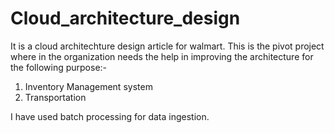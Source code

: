 # Cloud_architecture_design
It is a cloud architechture design article for walmart.
This is the pivot project where in the organization needs the help in improving the architecture for the following purpose:-
  1. Inventory Management system
  2. Transportation

I have used batch processing for data ingestion.
